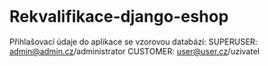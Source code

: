 # Rekvalifikace-django-eshop

Přihlašovací údaje do aplikace se vzorovou databází: 
SUPERUSER: admin@admin.cz/administrator
CUSTOMER: user@user.cz/uzivatel

